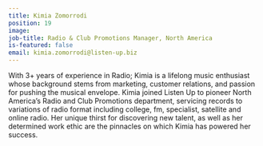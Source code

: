 ```yaml
---
title: Kimia Zomorrodi
position: 19
image: 
job-title: Radio & Club Promotions Manager, North America
is-featured: false
email: kimia.zomorrodi@listen-up.biz
---
```


With 3+ years of experience in Radio; Kimia is a lifelong music enthusiast whose background stems from marketing, customer relations, and passion for pushing the musical envelope. Kimia joined Listen Up to pioneer North America’s Radio and Club Promotions department, servicing records to variations of radio format including college, fm, specialist, satellite and online radio. Her unique thirst for discovering new talent, as well as her determined work ethic are the pinnacles on which Kimia has powered her success.
